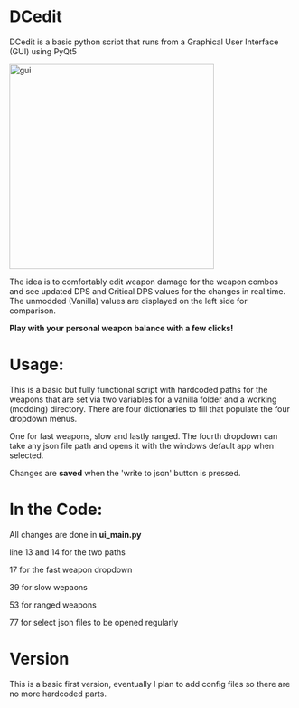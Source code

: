 # DCedit
DCedit is a basic python script that runs from a Graphical User Interface (GUI) using PyQt5

<img width="362" alt="gui" src="https://user-images.githubusercontent.com/69771680/208263412-7690a45b-659a-42b8-940b-d26de59cf6a0.png">

The idea is to comfortably edit weapon damage for the weapon combos and see updated DPS and Critical DPS values for the changes in real time.
The unmodded (Vanilla) values are displayed on the left side for comparison.

**Play with your personal weapon balance with a few clicks!**

# Usage:
This is a basic but fully functional script with hardcoded paths for the weapons that are set via two variables for a vanilla folder and a working (modding) directory.
There are four dictionaries to fill that populate the four dropdown menus.

One for fast weapons, slow and lastly ranged. The fourth dropdown can take any json file path and opens it with the windows default app when selected.

Changes are **saved** when the 'write to json' button is pressed.

# In the Code:
All changes are done in **ui_main.py**

line 13 and 14 for the two paths

17 for the fast weapon dropdown

39 for slow wepaons

53 for ranged weapons

77 for select json files to be opened regularly

# Version
This is a basic first version, eventually I plan to add config files so there are no more hardcoded parts.
